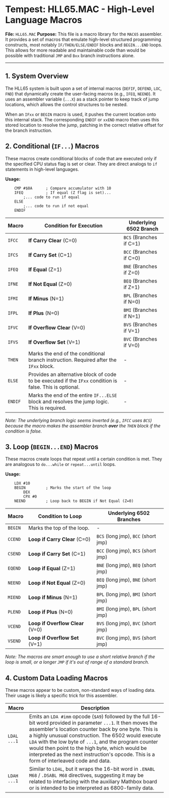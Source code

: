 # Tempest: HLL65.MAC - High-Level Language Macros

**File:** `HLL65.MAC`
**Purpose:** This file is a macro library for the `MAC65` assembler. It provides a set of macros that emulate high-level structured programming constructs, most notably `IF/THEN/ELSE/ENDIF` blocks and `BEGIN...END` loops. This allows for more readable and maintainable code than would be possible with traditional `JMP` and `Bxx` branch instructions alone.

---

## 1. System Overview

The HLL65 system is built upon a set of internal macros (`DEFIF`, `DEFEND`, `LOC`, `FND`) that dynamically create the user-facing macros (e.g., `IFEQ`, `NEEND`). It uses an assembler variable (`...X`) as a stack pointer to keep track of jump locations, which allows the control structures to be nested.

When an `IFxx` or `BEGIN` macro is used, it pushes the current location onto this internal stack. The corresponding `ENDIF` or `xxEND` macro then uses this stored location to resolve the jump, patching in the correct relative offset for the branch instruction.

## 2. Conditional (`IF...`) Macros

These macros create conditional blocks of code that are executed only if the specified CPU status flag is set or clear. They are direct analogs to `if` statements in high-level languages.

**Usage:**
```assembly
    CMP #$0A      ; Compare accumulator with 10
    IFEQ          ; If equal (Z flag is set)...
        ;... code to run if equal
    ELSE
        ;... code to run if not equal
    ENDIF
```

| Macro | Condition for Execution | Underlying 6502 Branch |
|---|---|---|
| `IFCC`| **If Carry Clear** (C=0) | `BCS` (Branches if C=1) |
| `IFCS`| **If Carry Set** (C=1) | `BCC` (Branches if C=0) |
| `IFEQ`| **If Equal** (Z=1) | `BNE` (Branches if Z=0) |
| `IFNE`| **If Not Equal** (Z=0) | `BEQ` (Branches if Z=1) |
| `IFMI`| **If Minus** (N=1) | `BPL` (Branches if N=0) |
| `IFPL`| **If Plus** (N=0) | `BMI` (Branches if N=1) |
| `IFVC`| **If Overflow Clear** (V=0)| `BVS` (Branches if V=1) |
| `IFVS`| **If Overflow Set** (V=1) | `BVC` (Branches if V=0) |
| `THEN`| Marks the end of the conditional branch instruction. Required after the `IFxx` block. | - |
| `ELSE`| Provides an alternative block of code to be executed if the `IFxx` condition is false. This is optional. | - |
| `ENDIF`| Marks the end of the entire `IF...ELSE` block and resolves the jump logic. This is required. | - |

*Note: The underlying branch logic seems inverted (e.g., `IFCC` uses `BCS`) because the macro makes the assembler branch **over** the `THEN` block if the condition is false.*

## 3. Loop (`BEGIN...END`) Macros

These macros create loops that repeat until a certain condition is met. They are analogous to `do...while` or `repeat...until` loops.

**Usage:**
```assembly
    LDX #10
    BEGIN         ; Marks the start of the loop
        DEX
        CPX #0
    NEEND         ; Loop back to BEGIN if Not Equal (Z=0)
```

| Macro | Condition to Loop | Underlying 6502 Branches |
|---|---|---|
| `BEGIN` | Marks the top of the loop. | - |
| `CCEND` | **Loop if Carry Clear** (C=0) | `BCS` (long jmp), `BCC` (short jmp) |
| `CSEND` | **Loop if Carry Set** (C=1) | `BCC` (long jmp), `BCS` (short jmp) |
| `EQEND` | **Loop if Equal** (Z=1) | `BNE` (long jmp), `BEQ` (short jmp) |
| `NEEND` | **Loop if Not Equal** (Z=0) | `BEQ` (long jmp), `BNE` (short jmp) |
| `MIEND` | **Loop if Minus** (N=1) | `BPL` (long jmp), `BMI` (short jmp) |
| `PLEND` | **Loop if Plus** (N=0) | `BMI` (long jmp), `BPL` (short jmp) |
| `VCEND` | **Loop if Overflow Clear** (V=0)| `BVS` (long jmp), `BVC` (short jmp) |
| `VSEND` | **Loop if Overflow Set** (V=1) | `BVC` (long jmp), `BVS` (short jmp) |

*Note: The macros are smart enough to use a short relative branch if the loop is small, or a longer `JMP` if it's out of range of a standard branch.*

## 4. Custom Data Loading Macros

These macros appear to be custom, non-standard ways of loading data. Their usage is likely a specific trick for this assembler.

| Macro | Description |
|---|---|
| `LDAL ...1` | Emits an `LDA #imm` opcode (`$A9`) followed by the full 16-bit word provided in parameter `...1`. It then moves the assembler's location counter back by one byte. This is a highly unusual construction. The 6502 would execute `LDA` with the low byte of `...1`, and the program counter would then point to the high byte, which would be interpreted as the next instruction's opcode. This is a form of interleaved code and data. |
| `LDAH ...1` | Similar to `LDAL`, but it wraps the 16-bit word in `.ENABL M68` / `.DSABL M68` directives, suggesting it may be related to interfacing with the auxiliary Mathbox board or is intended to be interpreted as 6800-family data. | 